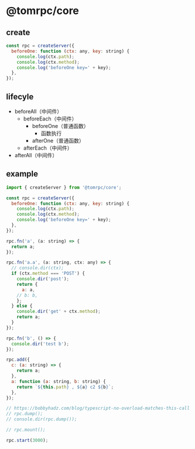 # @tomrpc/core

## create

```js
const rpc = createServer({
  beforeOne: function (ctx: any, key: string) {
    console.log(ctx.path);
    console.log(ctx.method);
    console.log('beforeOne key=' + key);
  },
});

```

## lifecyle

- beforeAll（中间件）
  - beforeEach（中间件）
    - beforeOne（普通函数）
      - 函数执行
    - afterOne（普通函数）
  - afterEach（中间件）
- afterAll（中间件）

## example

```js
import { createServer } from '@tomrpc/core';

const rpc = createServer({
  beforeOne: function (ctx: any, key: string) {
    console.log(ctx.path);
    console.log(ctx.method);
    console.log('beforeOne key=' + key);
  },
});

rpc.fn('a', (a: string) => {
  return a;
});

rpc.fn('a.a', (a: string, ctx: any) => {
  // console.dir(ctx);
  if (ctx.method === 'POST') {
    console.dir('post');
    return {
      a: a,
    // b: b,
    };
  } else {
    console.dir('get' + ctx.method);
    return a;
  }
});

rpc.fn('b', () => {
  console.dir('test b');
});

rpc.add({
  c: (a: string) => {
    return a;
  },
  a: function (a: string, b: string) {
    return `${this.path} , ${a} c2 ${b}`;
  },
});

// https://bobbyhadz.com/blog/typescript-no-overload-matches-this-call
// rpc.dump();
// console.dir(rpc.dump());

// rpc.mount();

rpc.start(3000);
```
